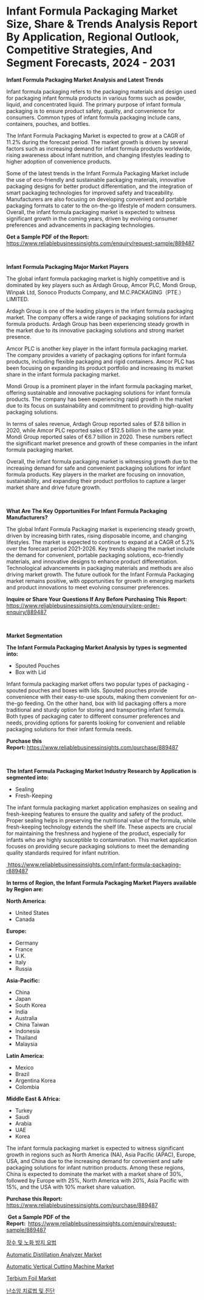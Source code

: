 <p><h1>Infant Formula Packaging Market Size, Share & Trends Analysis Report By Application, Regional Outlook, Competitive Strategies, And Segment Forecasts, 2024 - 2031</h1></p><p><strong>Infant Formula Packaging Market Analysis and Latest Trends</strong></p>
<p><p>Infant formula packaging refers to the packaging materials and design used for packaging infant formula products in various forms such as powder, liquid, and concentrated liquid. The primary purpose of infant formula packaging is to ensure product safety, quality, and convenience for consumers. Common types of infant formula packaging include cans, containers, pouches, and bottles.</p><p>The Infant Formula Packaging Market is expected to grow at a CAGR of 11.2% during the forecast period. The market growth is driven by several factors such as increasing demand for infant formula products worldwide, rising awareness about infant nutrition, and changing lifestyles leading to higher adoption of convenience products.</p><p>Some of the latest trends in the Infant Formula Packaging Market include the use of eco-friendly and sustainable packaging materials, innovative packaging designs for better product differentiation, and the integration of smart packaging technologies for improved safety and traceability. Manufacturers are also focusing on developing convenient and portable packaging formats to cater to the on-the-go lifestyle of modern consumers. Overall, the infant formula packaging market is expected to witness significant growth in the coming years, driven by evolving consumer preferences and advancements in packaging technologies.</p></p>
<p><strong>Get a Sample PDF of the Report:&nbsp;</strong> <a href="https://www.reliablebusinessinsights.com/enquiry/request-sample/889487">https://www.reliablebusinessinsights.com/enquiry/request-sample/889487</a></p>
<p>&nbsp;</p>
<p><strong>Infant Formula Packaging Major Market Players</strong></p>
<p><p>The global infant formula packaging market is highly competitive and is dominated by key players such as Ardagh Group, Amcor PLC, Mondi Group, Winpak Ltd, Sonoco Products Company, and M.C.PACKAGING（PTE.）LIMITED.</p><p>Ardagh Group is one of the leading players in the infant formula packaging market. The company offers a wide range of packaging solutions for infant formula products. Ardagh Group has been experiencing steady growth in the market due to its innovative packaging solutions and strong market presence.</p><p>Amcor PLC is another key player in the infant formula packaging market. The company provides a variety of packaging options for infant formula products, including flexible packaging and rigid containers. Amcor PLC has been focusing on expanding its product portfolio and increasing its market share in the infant formula packaging market.</p><p>Mondi Group is a prominent player in the infant formula packaging market, offering sustainable and innovative packaging solutions for infant formula products. The company has been experiencing rapid growth in the market due to its focus on sustainability and commitment to providing high-quality packaging solutions.</p><p>In terms of sales revenue, Ardagh Group reported sales of $7.8 billion in 2020, while Amcor PLC reported sales of $12.5 billion in the same year. Mondi Group reported sales of €6.7 billion in 2020. These numbers reflect the significant market presence and growth of these companies in the infant formula packaging market.</p><p>Overall, the infant formula packaging market is witnessing growth due to the increasing demand for safe and convenient packaging solutions for infant formula products. Key players in the market are focusing on innovation, sustainability, and expanding their product portfolios to capture a larger market share and drive future growth.</p></p>
<p>&nbsp;</p>
<p><strong>What Are The Key Opportunities For Infant Formula Packaging Manufacturers?</strong></p>
<p><p>The global Infant Formula Packaging market is experiencing steady growth, driven by increasing birth rates, rising disposable income, and changing lifestyles. The market is expected to continue to expand at a CAGR of 5.2% over the forecast period 2021-2026. Key trends shaping the market include the demand for convenient, portable packaging solutions, eco-friendly materials, and innovative designs to enhance product differentiation. Technological advancements in packaging materials and methods are also driving market growth. The future outlook for the Infant Formula Packaging market remains positive, with opportunities for growth in emerging markets and product innovations to meet evolving consumer preferences.</p></p>
<p><strong>Inquire or Share Your Questions If Any Before Purchasing This Report:</strong> <a href="https://www.reliablebusinessinsights.com/enquiry/pre-order-enquiry/889487">https://www.reliablebusinessinsights.com/enquiry/pre-order-enquiry/889487</a></p>
<p>&nbsp;</p>
<p><strong>Market Segmentation</strong></p>
<p><strong>The Infant Formula Packaging Market Analysis by types is segmented into:</strong></p>
<p><ul><li>Spouted Pouches</li><li>Box with Lid</li></ul></p>
<p><p>Infant formula packaging market offers two popular types of packaging - spouted pouches and boxes with lids. Spouted pouches provide convenience with their easy-to-use spouts, making them convenient for on-the-go feeding. On the other hand, box with lid packaging offers a more traditional and sturdy option for storing and transporting infant formula. Both types of packaging cater to different consumer preferences and needs, providing options for parents looking for convenient and reliable packaging solutions for their infant formula needs.</p></p>
<p><strong>Purchase this Report:&nbsp;</strong><a href="https://www.reliablebusinessinsights.com/purchase/889487">https://www.reliablebusinessinsights.com/purchase/889487</a></p>
<p>&nbsp;</p>
<p><strong>The Infant Formula Packaging Market Industry Research by Application is segmented into:</strong></p>
<p><ul><li>Sealing</li><li>Fresh-Keeping</li></ul></p>
<p><p>The infant formula packaging market application emphasizes on sealing and fresh-keeping features to ensure the quality and safety of the product. Proper sealing helps in preserving the nutritional value of the formula, while fresh-keeping technology extends the shelf life. These aspects are crucial for maintaining the freshness and hygiene of the product, especially for infants who are highly susceptible to contamination. This market application focuses on providing secure packaging solutions to meet the demanding quality standards required for infant nutrition.</p></p>
<p><a href="https://www.reliablebusinessinsights.com/infant-formula-packaging-r889487">&nbsp;https://www.reliablebusinessinsights.com/infant-formula-packaging-r889487</a></p>
<p><strong>In terms of Region, the Infant Formula Packaging Market Players available by Region are:</strong></p>
<p>
    <p> <strong> North America: </strong>
        <ul>
            <li>United States</li>
            <li>Canada</li>
        </ul>
        </p> 
    <p> <strong> Europe: </strong>
        <ul>
            <li>Germany</li>
            <li>France</li>
            <li>U.K.</li>
            <li>Italy</li>
            <li>Russia</li>
        </ul>
        </p> 
    <p> <strong> Asia-Pacific: </strong>
        <ul>
            <li>China</li>
            <li>Japan</li>
            <li>South Korea</li>
            <li>India</li>
            <li>Australia</li>
            <li>China Taiwan</li>
            <li>Indonesia</li>
            <li>Thailand</li>
            <li>Malaysia</li>
        </ul>
        </p> 
    <p> <strong> Latin America: </strong>
        <ul>
            <li>Mexico</li>
            <li>Brazil</li>
            <li>Argentina Korea</li>
            <li>Colombia</li>
        </ul>
        </p> 
    <p> <strong> Middle East & Africa: </strong>
        <ul>
            <li>Turkey</li>
            <li>Saudi</li>
            <li>Arabia</li>
            <li>UAE</li>
            <li>Korea</li>
        </ul>
    </p>
    </p>
<p><p>The infant formula packaging market is expected to witness significant growth in regions such as North America (NA), Asia Pacific (APAC), Europe, USA, and China due to the increasing demand for convenient and safe packaging solutions for infant nutrition products. Among these regions, China is expected to dominate the market with a market share of 30%, followed by Europe with 25%, North America with 20%, Asia Pacific with 15%, and the USA with 10% market share valuation.</p></p>
<p><strong>Purchase this Report: </strong><a href="https://www.reliablebusinessinsights.com/purchase/889487">https://www.reliablebusinessinsights.com/purchase/889487</a></p>
<p>&nbsp;<strong>Get a Sample PDF of the Report:&nbsp;&nbsp;</strong><a href="https://www.reliablebusinessinsights.com/enquiry/request-sample/889487">https://www.reliablebusinessinsights.com/enquiry/request-sample/889487</a></p>
<p><strong></strong></p>
<p><p><a href="https://github.com/khairinauzunul/Market-Research-Report-List-2/blob/main/382537583340.md">장수 및 노화 방지 요법</a></p><p><a href="https://medium.com/@jjkh377/future-trends-in-global-automatic-distillation-analyzer-market-market-insights-and-analysis-from-de7480c10602">Automatic Distillation Analyzer Market</a></p><p><a href="https://medium.com/@pinkierau13/automatic-vertical-cutting-machine-market-trends-and-analysis-opportunities-and-challenges-for-01e37e1e1922">Automatic Vertical Cutting Machine Market</a></p><p><a href="https://github.com/Angelnienowdseej3e45z3p8c/Market-Research-Report-List-3/blob/main/terbium-foil-market.md">Terbium Foil Market</a></p><p><a href="https://github.com/kimvicki3212024/Market-Research-Report-List-2/blob/main/471232283341.md">난소암 치료법 및 진단</a></p></p>